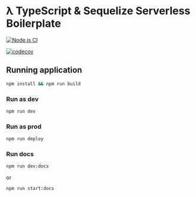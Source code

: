 # λ TypeScript & Sequelize Serverless Boilerplate

[![Node.js CI](https://github.com/hebertcisco/typescript-serverless-boilerplate/actions/workflows/build-and-test.yml/badge.svg)](https://github.com/hebertcisco/typescript-serverless-boilerplate/actions/workflows/build-and-test.yml)

[![codecov](https://codecov.io/gh/hebertcisco/typescript-serverless-boilerplate/branch/master/graph/badge.svg?token=V6DU5QQQFM)](https://codecov.io/gh/hebertcisco/typescript-serverless-boilerplate)

## Running application

```sh
npm install && npm run build
```

### Run as dev

```sh
npm run dev
```

### Run as prod

```sh
npm run deploy
```

### Run docs

```sh
npm run dev:docs
```

or

```sh
npm run start:docs
```
